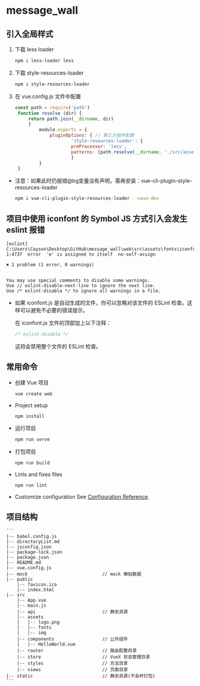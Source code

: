 # message_wall

## 引入全局样式

1. 下载 less loader
    ``` bash
    npm i less-loader less
    ```

2. 下载 style-resources-loader
    ``` bash
    npm i style-resources-loader
    ```

3. 在 vue.config.js 文件中配置
   ``` js
   const path = require('path')
    function resolve (dir) {
        return path.join(__dirname, dir)
        }
            module.exports = {
                pluginOptions: { // 第三方插件配置
                        'style-resources-loader': {
                        preProcessor: 'less',
                        patterns: [path.resolve(__dirname, './src/assets/css/base.less')] // less所在文件路径
                        }
            }
    }
   ```

- 注意：如果此时仍报错@bg变量没有声明，需再安装：vue-cli-plugin-style-resources-loader
    ``` bash
    npm i vue-cli-plugin-style-resources-loader --save-dev
    ```

## 项目中使用 iconfont 的 Symbol JS 方式引入会发生 eslint 报错
```
[eslint]
C:\Users\Cayson\Desktop\GitHub\message_wall\web\src\assets\fonts\iconfont\iconfont.js
1:4737  error  'e' is assigned to itself  no-self-assign

✖ 1 problem (1 error, 0 warnings)


You may use special comments to disable some warnings.
Use // eslint-disable-next-line to ignore the next line.
Use /* eslint-disable */ to ignore all warnings in a file.
```

- 如果 iconfont.js 是自动生成的文件，你可以忽略对该文件的 ESLint 检查。这样可以避免不必要的错误提示。

    在 iconfont.js 文件的顶部加上以下注释：

    ```javascript
    /* eslint-disable */
    ```
    这将会禁用整个文件的 ESLint 检查。

## 常用命令

- 创建 Vue 项目
    ``` bash
    vue create web
    ```

- Project setup
    ``` bash
    npm install
    ```

- 运行项目
    ``` bash
    npm run serve
    ```

- 打包项目
    ``` bash
    npm run build
    ```

- Lints and fixes files
    ``` bash
    npm run lint
    ```

- Customize configuration
See [Configuration Reference](https://cli.vuejs.org/config/).

## 项目结构
    ``` 
    |-- babel.config.js  
    |-- directoryList.md 
    |-- jsconfig.json    
    |-- package-lock.json
    |-- package.json     
    |-- README.md        
    |-- vue.config.js    
    |-- mock                            // mock 模拟数据
    |-- public
        |-- favicon.ico  
        |-- index.html   
    |-- src
        |-- App.vue      
        |-- main.js      
        |-- api                         // 静态资源
        |-- assets       
        |   |-- logo.png 
        |   |-- fonts    
        |   |-- img      
        |-- components                  // 公共组件
        |   |-- HelloWorld.vue
        |-- router                      // 路由配置目录
        |-- store                       // VueX 状态管理目录
        |-- styles                      // 方法目录
        |-- views                       // 页面目录
    |-- static                          // 静态资源(不会杯打包)
    ```